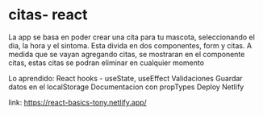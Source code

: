 # citas- react

La app se basa en poder crear una cita para tu mascota, seleccionando el dia, la hora y el sintoma. 
Esta divida en dos componentes, form y citas. A medida que se vayan agregando citas, se mostraran en el componente citas, estas citas se podran eliminar en cualquier momento

Lo aprendido: 
React hooks - useState, useEffect
Validaciones
Guardar datos en el localStorage
Documentacion con propTypes
Deploy Netlify


link: https://react-basics-tony.netlify.app/
